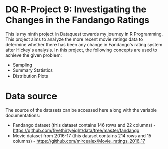 # DQ R-Project 9: Investigating the Changes in the Fandango Ratings
This is my ninth project in Dataquest towards my journey in R Programming. This project aims to analyze the more recent movie ratings data to determine whether there has been any change in Fandango's rating system after Hickey's analysis. 
In this project, the following concepts are used to achieve the given problem:
- Sampling
- Summary Statistics
- Distribution Plots

# Data source

The source of the datasets can be accessed here along with the variable documentations: 

- Fandango dataset (this dataset contains 146 rows and 22 columns) - https://github.com/fivethirtyeight/data/tree/master/fandango
- Movie dataset from 2016-17 (this dataset contains 214 rows and 15 columns) - https://github.com/mircealex/Movie_ratings_2016_17
